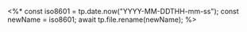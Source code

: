 <%*
const iso8601 = tp.date.now("YYYY-MM-DDTHH-mm-ss");
const newName = iso8601;
await tp.file.rename(newName);
%>
